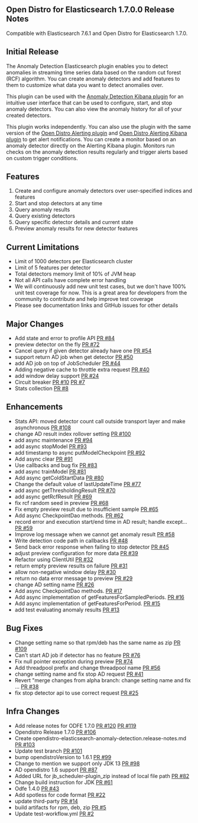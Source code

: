 ## Open Distro for Elasticsearch 1.7.0.0 Release Notes
Compatible with Elasticsearch 7.6.1 and Open Distro for Elasticsearch 1.7.0.

## Initial Release
The Anomaly Detection Elasticsearch plugin enables you to detect anomalies in streaming time series data based on the random cut forest (RCF) algorithm.
You can create anomaly detectors and add features to them to customize what data you want to detect anomalies over.

This plugin can be used with the [Anomaly Detection Kibana plugin](https://github.com/opendistro-for-elasticsearch/anomaly-detection-kibana-plugin) for an intuitive user interface that can be used to configure, start, and stop anomaly detectors. You can also view the anomaly history for all of your created detectors. 

This plugin works independently. You can also use the plugin with the same version of the [Open Distro Alerting plugin](https://github.com/opendistro-for-elasticsearch/alerting) and [Open Distro Alerting Kibana plugin](https://github.com/opendistro-for-elasticsearch/alerting-kibana-plugin) to get alert notifications. You can create a monitor based on an anomaly detector directly on the Alerting Kibana plugin. Monitors run checks on the anomaly detection results regularly and trigger alerts based on custom trigger conditions.

## Features
1. Create and configure anomaly detectors over user-specified indices and features
2. Start and stop detectors at any time
3. Query anomaly results
4. Query existing detectors
5. Query specific detector details and current state
6. Preview anomaly results for new detector features

## Current Limitations
- Limit of 1000 detectors per Elasticsearch cluster
- Limit of 5 features per detector
- Total detectors memory limit of 10% of JVM heap
- Not all API calls have complete error handling
- We will continuously add new unit test cases, but we don't have 100% unit test coverage for now. This is a great area for developers from the community to contribute and help improve test coverage
- Please see documentation links and GitHub issues for other details

## Major Changes
* Add state and error to profile API [PR #84](https://github.com/opendistro-for-elasticsearch/anomaly-detection/pull/84)
* preview detector on the fly [PR #72](https://github.com/opendistro-for-elasticsearch/anomaly-detection/pull/72)
* Cancel query if given detector already have one [PR #54](https://github.com/opendistro-for-elasticsearch/anomaly-detection/pull/54)
* support return AD job when get detector [PR #50](https://github.com/opendistro-for-elasticsearch/anomaly-detection/pull/50)
* add AD job on top of JobScheduler [PR #44](https://github.com/opendistro-for-elasticsearch/anomaly-detection/pull/44)
* Adding negative cache to throttle extra request [PR #40](https://github.com/opendistro-for-elasticsearch/anomaly-detection/pull/40)
* add window delay support [PR #24](https://github.com/opendistro-for-elasticsearch/anomaly-detection/pull/24)
* Circuit breaker [PR #10](https://github.com/opendistro-for-elasticsearch/anomaly-detection/pull/10) [PR #7](https://github.com/opendistro-for-elasticsearch/anomaly-detection/pull/7)
* Stats collection [PR #8](https://github.com/opendistro-for-elasticsearch/anomaly-detection/pull/8)

## Enhancements
* Stats API: moved detector count call outside transport layer and make asynchronous [PR #108](https://github.com/opendistro-for-elasticsearch/anomaly-detection/pull/108)
* change AD result index rollover setting [PR #100](https://github.com/opendistro-for-elasticsearch/anomaly-detection/pull/100)
* add async maintenance [PR #94](https://github.com/opendistro-for-elasticsearch/anomaly-detection/pull/94)
* add async stopModel [PR #93](https://github.com/opendistro-for-elasticsearch/anomaly-detection/pull/93)
* add timestamp to async putModelCheckpoint [PR #92](https://github.com/opendistro-for-elasticsearch/anomaly-detection/pull/92)
* Add async clear [PR #91](https://github.com/opendistro-for-elasticsearch/anomaly-detection/pull/91)
* Use callbacks and bug fix [PR #83](https://github.com/opendistro-for-elasticsearch/anomaly-detection/pull/83)
* add async trainModel [PR #81](https://github.com/opendistro-for-elasticsearch/anomaly-detection/pull/81)
* Add async getColdStartData [PR #80](https://github.com/opendistro-for-elasticsearch/anomaly-detection/pull/80)
* Change the default value of lastUpdateTime [PR #77](https://github.com/opendistro-for-elasticsearch/anomaly-detection/pull/77)
* add async getThresholdingResult [PR #70](https://github.com/opendistro-for-elasticsearch/anomaly-detection/pull/70)
* add async getRcfResult [PR #69](https://github.com/opendistro-for-elasticsearch/anomaly-detection/pull/69)
* fix rcf random seed in preview [PR #68](https://github.com/opendistro-for-elasticsearch/anomaly-detection/pull/68)
* Fix empty preview result due to insufficient sample [PR #65](https://github.com/opendistro-for-elasticsearch/anomaly-detection/pull/65)
* Add async CheckpointDao methods. [PR #62](https://github.com/opendistro-for-elasticsearch/anomaly-detection/pull/62)
* record error and execution start/end time in AD result; handle except… [PR #59](https://github.com/opendistro-for-elasticsearch/anomaly-detection/pull/59)
* Improve log message when we cannot get anomaly result [PR #58](https://github.com/opendistro-for-elasticsearch/anomaly-detection/pull/58)
* Write detection code path in callbacks [PR #48](https://github.com/opendistro-for-elasticsearch/anomaly-detection/pull/48)
* Send back error response when failing to stop detector [PR #45](https://github.com/opendistro-for-elasticsearch/anomaly-detection/pull/45)
* adjust preview configuration for more data [PR #39](https://github.com/opendistro-for-elasticsearch/anomaly-detection/pull/39)
* Refactor using ClientUtil [PR #32](https://github.com/opendistro-for-elasticsearch/anomaly-detection/pull/32)
* return empty preview results on failure [PR #31](https://github.com/opendistro-for-elasticsearch/anomaly-detection/pull/31)
* allow non-negative window delay [PR #30](https://github.com/opendistro-for-elasticsearch/anomaly-detection/pull/30)
* return no data error message to preview [PR #29](https://github.com/opendistro-for-elasticsearch/anomaly-detection/pull/29)
* change AD setting name [PR #26](https://github.com/opendistro-for-elasticsearch/anomaly-detection/pull/26)
* Add async CheckpointDao methods. [PR #17](https://github.com/opendistro-for-elasticsearch/anomaly-detection/pull/17)
* Add async implementation of getFeaturesForSampledPeriods. [PR #16](https://github.com/opendistro-for-elasticsearch/anomaly-detection/pull/16)
* Add async implementation of getFeaturesForPeriod. [PR #15](https://github.com/opendistro-for-elasticsearch/anomaly-detection/pull/15)
* add test evaluating anomaly results [PR #13](https://github.com/opendistro-for-elasticsearch/anomaly-detection/pull/13)

## Bug Fixes
* Change setting name so that rpm/deb has the same name as zip [PR #109](https://github.com/opendistro-for-elasticsearch/anomaly-detection/pull/109)
* Can't start AD job if detector has no feature [PR #76](https://github.com/opendistro-for-elasticsearch/anomaly-detection/pull/76)
* Fix null pointer exception during preview [PR #74](https://github.com/opendistro-for-elasticsearch/anomaly-detection/pull/74)
* Add threadpool prefix and change threadpool name [PR #56](https://github.com/opendistro-for-elasticsearch/anomaly-detection/pull/56)
* change setting name and fix stop AD request [PR #41](https://github.com/opendistro-for-elasticsearch/anomaly-detection/pull/41)
* Revert "merge changes from alpha branch: change setting name and fix … [PR #38](https://github.com/opendistro-for-elasticsearch/anomaly-detection/pull/38)
* fix stop detector api to use correct request [PR #25](https://github.com/opendistro-for-elasticsearch/anomaly-detection/pull/25)

## Infra Changes
* Add release notes for ODFE 1.7.0 [PR #120](https://github.com/opendistro-for-elasticsearch/anomaly-detection/pull/120) [PR #119](https://github.com/opendistro-for-elasticsearch/anomaly-detection/pull/119)
* Opendistro Release 1.7.0 [PR #106](https://github.com/opendistro-for-elasticsearch/anomaly-detection/pull/106)
* Create opendistro-elasticsearch-anomaly-detection.release-notes.md [PR #103](https://github.com/opendistro-for-elasticsearch/anomaly-detection/pull/103)
* Update test branch [PR #101](https://github.com/opendistro-for-elasticsearch/anomaly-detection/pull/101)
* bump opendistroVersion to 1.6.1 [PR #99](https://github.com/opendistro-for-elasticsearch/anomaly-detection/pull/99)
* Change to mention we support only JDK 13 [PR #98](https://github.com/opendistro-for-elasticsearch/anomaly-detection/pull/98)
* AD opendistro 1.6 support [PR #87](https://github.com/opendistro-for-elasticsearch/anomaly-detection/pull/87)
* Added URL for jb_scheduler-plugin_zip instead of local file path [PR #82](https://github.com/opendistro-for-elasticsearch/anomaly-detection/pull/82)
* Change build instruction for JDK [PR #61](https://github.com/opendistro-for-elasticsearch/anomaly-detection/pull/61)
* Odfe 1.4.0 [PR #43](https://github.com/opendistro-for-elasticsearch/anomaly-detection/pull/43)
* Add spotless for code format [PR #22](https://github.com/opendistro-for-elasticsearch/anomaly-detection/pull/22)
* update third-party [PR #14](https://github.com/opendistro-for-elasticsearch/anomaly-detection/pull/14)
* build artifacts for rpm, deb, zip [PR #5](https://github.com/opendistro-for-elasticsearch/anomaly-detection/pull/5)
* Update test-workflow.yml [PR #2](https://github.com/opendistro-for-elasticsearch/anomaly-detection/pull/2)